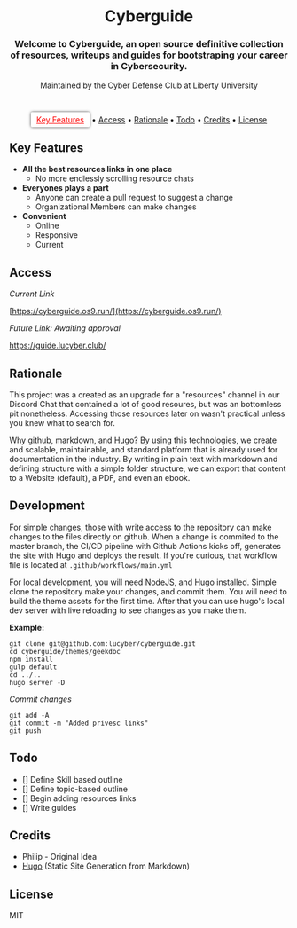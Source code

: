 
<h1 align="center">
  Cyberguide
</h1>

<h3 align="center">Welcome to Cyberguide, an open source definitive collection of resources, writeups and guides for bootstraping your career in Cybersecurity.</h3>

<p align="center">Maintained by the Cyber Defense Club at Liberty University</p>

<br>

<p align="center">
  <a href="#key-features" style="color: red; padding-left: 10px; padding-right: 10px; padding-top: 5px; padding-bottom: 5px; border-radius: 3px; background-color: white; box-shadow: 0px 0px 5px 0px rgba(0,0,0,0.75);">Key Features</a> •
  <a href="#install">Access</a> •
  <a href="#install">Rationale</a> •
  <a href="#Todo">Todo</a> •
  <a href="#credits">Credits</a> •
  <a href="#license">License</a>
</p>


## Key Features
* **All the best resources links in one place**
    * No more endlessly scrolling resource chats
* **Everyones plays a part**
    * Anyone can create a pull request to suggest a change
    * Organizational Members can make changes
* **Convenient**
    * Online
    * Responsive
    * Current

## Access

*Current Link*

[https://cyberguide.os9.run/](https://cyberguide.os9.run/)

*Future Link: Awaiting approval*

https://guide.lucyber.club/

## Rationale

This project was a created as an upgrade for a "resources" channel in our Discord Chat
that contained a lot of good resoures, but was an bottomless pit nonetheless. Accessing 
those resources later on wasn't practical unless you knew what to search for.

Why github, markdown, and [Hugo](gohugo.io)? By using this technologies, we create
and scalable, maintainable, and standard platform that is already used for documentation in
the industry. By writing in plain text with markdown and defining structure with a simple folder
structure, we can export that content to a Website (default), a PDF, and even an ebook.

## Development

For simple changes, those with write access to the repository can make changes to the files directly on github. 
When a change is commited to the master branch, the CI/CD pipeline with Github Actions kicks off, generates the site
with Hugo and deploys the result. If you're curious, that workflow file is located at `.github/workflows/main.yml`

For local development, you will need [NodeJS](nodejs.org), and [Hugo](gohugo.io) installed. Simple clone the repository
make your changes, and commit them. You will need to build the theme assets for the first time. After that you
can use hugo's local dev server with live reloading to see changes as you make them.

**Example:**

```
git clone git@github.com:lucyber/cyberguide.git
cd cyberguide/themes/geekdoc
npm install
gulp default
cd ../..
hugo server -D
```

*Commit changes*

```
git add -A
git commit -m "Added privesc links"
git push
```

## Todo

* [] Define Skill based outline
* [] Define topic-based outline
* [] Begin adding resources links
* [] Write guides


## Credits

- Philip - Original Idea
- [Hugo](http://carbon.now.sh) (Static Site Generation from Markdown)

## License

MIT



